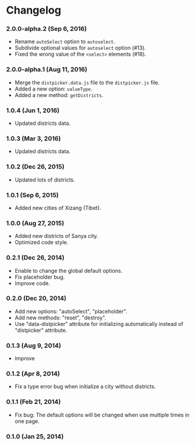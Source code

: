 # Changelog


### 2.0.0-alpha.2 (Sep 6, 2016)

- Rename `autoSelect` option to `autoselect`.
- Subdivide optional values for `autoselect` option (#13).
- Fixed the wrong value of the `<select>` elements (#18).


### 2.0.0-alpha.1 (Aug 11, 2016)

- Merge the `distpicker.data.js` file to the `distpicker.js` file.
- Added a new option: `valueType`.
- Added a new method: `getDistricts`.


### 1.0.4 (Jun 1, 2016)

- Updated districts data.


### 1.0.3 (Mar 3, 2016)

- Updated districts data.


### 1.0.2 (Dec 26, 2015)

- Updated lots of districts.


### 1.0.1 (Sep 6, 2015)

- Added new cities of Xizang (Tibet).


### 1.0.0 (Aug 27, 2015)

- Added new districts of Sanya city.
- Optimized code style.


### 0.2.1 (Dec 26, 2014)

- Enable to change the global default options.
- Fix placeholder bug.
- Improve code.


### 0.2.0 (Dec 20, 2014)

- Add new options: "autoSelect", "placeholder".
- Add new methods: "reset", "destroy".
- Use "data-distpicker" attribute for initializing automatically instead of "distpicker" attribute.


### 0.1.3 (Aug 9, 2014)

- Improve


### 0.1.2 (Apr 8, 2014)

- Fix a type error bug when initialize a city without districts.


### 0.1.1 (Feb 21, 2014)

- Fix bug: The default options will be changed when use multiple times in one page.


### 0.1.0 (Jan 25, 2014)
